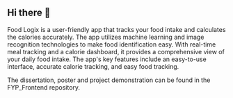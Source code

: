 ## Hi there 👋
Food Logix is a user-friendly app that tracks your food intake and calculates the calories accurately. The app utilizes machine learning and image recognition technologies to make food identification easy. With real-time meal tracking and a calorie dashboard, it provides a comprehensive view of your daily food intake. The app's key features include an easy-to-use interface, accurate calorie tracking, and easy food tracking.

The dissertation, poster and project demonstration can be found in the FYP_Frontend repository.
